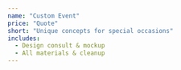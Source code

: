 ```yaml
---
name: "Custom Event"
price: "Quote"
short: "Unique concepts for special occasions"
includes:
  - Design consult & mockup
  - All materials & cleanup
---
```

